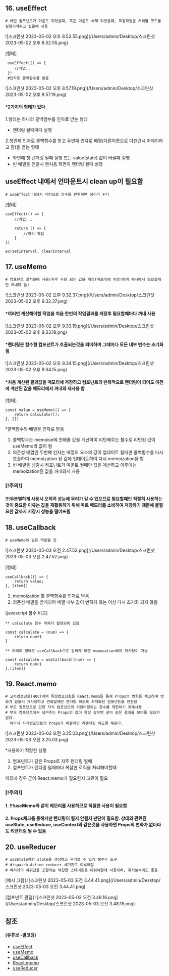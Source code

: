 ## 16. useEffect
    # 어떤 컴포넌트가 마운트 되었을때, 혹은 마운트 해제 되었을때, 특정작업을 처리할 코드를 실행시켜주고 싶을때 사용
![스크린샷 2023-05-02 오후 8.52.55.png](/Users/admin/Desktop/스크린샷 2023-05-02 오후 8.52.55.png)

[형태]
```
 useEffect(() => {
    //작업..
 }) 
 #인자로 콜백함수를 받음
```

![스크린샷 2023-05-02 오후 8.57.19.png](/Users/admin/Desktop/스크린샷 2023-05-02 오후 8.57.19.png)

#### *2가지의 형태가 있다

1.형태는 하나의 콜백함수를 인자로 받는 형태
- 렌더링 될때마다 실행

2.첫번째 인자로 콜백합수를 받고 두번째 인자로 배열(다른이름으로 디펜던시 어레이라고 함)을 받는 형태
- 화면에 첫 렌더링 될때 실행 또는 value(state) 값이 바귈때 실행
- 빈 배열을 전달시 맨처음 화면이 렌더링 될때 실행


## useEffect 내에서 언마운트시 clean up이 필요함
    # useEffect 내에서 리턴으로 함수를 반환하면 정리가 된다  

[형태]
```
useEffect(() => {   
    //작업...
      
    return () => {      
        //정리 작업     
    }   
})

ex)setInterval, clearInterval
```  

## 17. useMemo

    # 컴포넌트 최적화에 사용(자주 사용 되는 값을 캐싱(메모리에 저장)하여 캐시에서 필요할때만 꺼내다 씀)
![스크린샷 2023-05-02 오후 9.32.37.png](/Users/admin/Desktop/스크린샷 2023-05-02 오후 9.32.37.png)

#### *여러번 계산해야할 작업을 처음 한번의 작업결과를 저장후 필요할때마다 꺼내 사용

![스크린샷 2023-05-02 오후 9.33.19.png](/Users/admin/Desktop/스크린샷 2023-05-02 오후 9.33.19.png)

#### *렌더링은 함수형 컴포넌트가 호출되는것을 의미하며 그때마다 모든 내부 변수는 초기화 됨

![스크린샷 2023-05-02 오후 9.34.15.png](/Users/admin/Desktop/스크린샷 2023-05-02 오후 9.34.15.png)

#### *처음 계산된 결과값을 메모리에 저장하고 컴포넌트의 반복적으로 렌더링이 되어도 이전에 계산된 값을 메모리에서 꺼내와 재사용 함

[형태]
```
const value = useMemo(() => {   
    return calculator();
}, [])

```  
*콜백함수와 배열을 인자로 받음
1. 콜백함수는 memoise에 전해줄 값을 계산하여 리턴해주는 함수로 리턴된 값이 useMemo의 값이 됨
2. 의존성 배열인 두번쨰 인자는 배열의 요소의 값이 업데이트 될때만 콜백함수를 다시 호출하여 memoization 된 값에 업데이트하여 다시 memoization을 함
3. 빈 배열을 넘길시 컴포넌트가 마운트 될때만 값을 계산하고 이후에는 memoization된 값을 꺼내와서 사용

### [!주의!]
#### !!!무분별하게 사용시 오히려 성능에 무리가 갈 수 있으므로 필요할때만 적절히 사용하는것이 중요함 이유는 값을 재활용하기 위해 따로 메모리를 소비하여 저장하기 떄문에 불필요한 값까지 저장시 성능을 떨어뜨림

## 18. useCallback
    # useMemo와 같은 역할을 함  

![스크린샷 2023-05-03 오전 2.47.52.png](/Users/admin/Desktop/스크린샷 2023-05-03 오전 2.47.52.png)


[형태]
```
useCallback(() => {   
    return value;
}, [item])

```  
1. memoization 할 콜백함수를 인자로 받음
2. 의존성 배열을 받게되어 배열 내부 값이 변하지 않는 이상 다시 초기화 되지 않음

[javascript 함수 비교]
```
** calculate 함수 객체가 할당되어 있음

const calculate = (num) => {
    return num+1
}

** 아래의 형태로 useCallback으로 감싸게 되면 memozation되어 재사용이 가능

const calculate = useCallback((num) => {
    return num+1
},[item])
```

## 19. React.memo
    # 고차컴포넌트(HOC)이며 특정컴포넌트를 React.memo를 통해 Props의 변화를 체크하여 변화가 없을시 재사용하고 변화할때만 렌더링 하도록 최적화된 컴포넌트를 반환함
    # 부모 컴포넌트로 인한 자식 컴포넌트의 리랜더링되는 횟수를 제한하기 위해사용
    # 부모 컴포넌트에서 넘겨주는 Props의 값이 항상 같으면 굳이 같은 결과를 보여줄 필요가 없다. 
      따라서 자식컴포넌트의 Props가 바뀔때만 리렌더링 하도록 해준다.

![스크린샷 2023-05-03 오전 3.25.03.png](/Users/admin/Desktop/스크린샷 2023-05-03 오전 3.25.03.png)

*사용하기 적합한 상황
1. 컴포넌트가 같은 Props로 자주 렌더링 될때
2. 컴포넌트가 렌더링 될때마다 복잡한 로직을 처리해야할때

이외에 경우 굳이 React.memo가 필요한지 고민이 필요

### [!주의!]
#### 1. !!!useMemo와 같이 메모리를 사용하므로 적절한 사용이 필요함
#### 2. Props체크를 통해서만 렌더링이 될지 안될지 판단이 필요함. 상태와 관련된 useState, useReduce, useContext와 같은것을 사용하면 Props의 변화가 없더라도 리렌더링 될 수 있음

## 20. useReducer
    # useState처럼 state를 생성하고 관리할 수 있게 해주는 도구
    # dispatch Action reducer 세가지로 이루어짐
    # 여러개의 하위값을 포함하는 복잡한 스테이트를 다뤄야할떄 사용하며, 유지보수에도 좋음

[예시 그림]
![스크린샷 2023-05-03 오전 3.44.41.png](/Users/admin/Desktop/스크린샷 2023-05-03 오전 3.44.41.png)

[컴포넌트 관점]
![스크린샷 2023-05-03 오전 3.48.16.png](/Users/admin/Desktop/스크린샷 2023-05-03 오전 3.48.16.png)

## 참조
#### (유튜브 -별코딩)

- [useEffect](https://www.youtube.com/watch?v=kyodvzc5GHU)
- [useMemo](https://www.youtube.com/watch?v=e-CnI8Q5RY4)
- [useCallback](https://www.youtube.com/watch?v=XfUF9qLa3mU&t=0s)
- [React.memo](https://www.youtube.com/watch?v=oqUgcxwrnSY&t=501s)
- [useReducer](https://www.youtube.com/watch?v=tdORpiegLg0)
